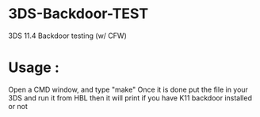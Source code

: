 # 3DS-Backdoor-TEST
3DS 11.4 Backdoor testing (w/ CFW)

# Usage :

Open a CMD window, and type "make"
Once it is done put the file in your 3DS and run it from HBL then it will print if you have K11 backdoor installed or not
